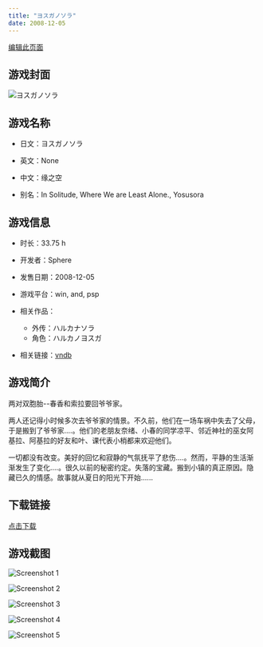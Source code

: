 ```yaml
---
title: "ヨスガノソラ"
date: 2008-12-05
---
```

[编辑此页面](https://github.com/ACG-3/ADV3-source/blob/main/source/_posts/%E3%83%8F%E3%83%AB%E3%82%AB%E3%83%8A%E3%82%BD%E3%83%A9.md)

## 游戏封面

![ヨスガノソラ](https%3A//pan.timero.xyz/onedrive/img_lib_001/%E3%83%8F%E3%83%AB%E3%82%AB%E3%83%8A%E3%82%BD%E3%83%A9_cover.avif)


## 游戏名称

- 日文：ヨスガノソラ
- 英文：None
- 中文：缘之空

- 别名：In Solitude, Where We are Least Alone., Yosusora


## 游戏信息

- 时长：33.75 h
- 开发者：Sphere
- 发售日期：2008-12-05
- 游戏平台：win, and, psp
- 相关作品：
   - 外传：ハルカナソラ
   - 角色：ハルカノヨスガ

- 相关链接：[vndb](https://vndb.org/v1194)


## 游戏简介

两对双胞胎--春香和索拉要回爷爷家。

两人还记得小时候多次去爷爷家的情景。不久前，他们在一场车祸中失去了父母，于是搬到了爷爷家....。他们的老朋友奈绪、小春的同学凉平、邻近神社的巫女阿基拉、阿基拉的好友和叶、课代表小梢都来欢迎他们。

一切都没有改变。美好的回忆和寂静的气氛抚平了悲伤....。然而，平静的生活渐渐发生了变化....。很久以前的秘密约定。失落的宝藏。搬到小镇的真正原因。隐藏已久的情感。故事就从夏日的阳光下开始......


## 下载链接

[点击下载](https://pan.timero.xyz/onedrive/adv_lib_001/%E3%83%8F%E3%83%AB%E3%82%AB%E3%83%8A%E3%82%BD%E3%83%A9)


## 游戏截图


![Screenshot 1](https%3A//pan.timero.xyz/onedrive/img_lib_001/%E3%83%8F%E3%83%AB%E3%82%AB%E3%83%8A%E3%82%BD%E3%83%A9_Screenshot_1.avif)

![Screenshot 2](https%3A//pan.timero.xyz/onedrive/img_lib_001/%E3%83%8F%E3%83%AB%E3%82%AB%E3%83%8A%E3%82%BD%E3%83%A9_Screenshot_2.avif)

![Screenshot 3](https%3A//pan.timero.xyz/onedrive/img_lib_001/%E3%83%8F%E3%83%AB%E3%82%AB%E3%83%8A%E3%82%BD%E3%83%A9_Screenshot_3.avif)

![Screenshot 4](https%3A//pan.timero.xyz/onedrive/img_lib_001/%E3%83%8F%E3%83%AB%E3%82%AB%E3%83%8A%E3%82%BD%E3%83%A9_Screenshot_4.avif)

![Screenshot 5](https%3A//pan.timero.xyz/onedrive/img_lib_001/%E3%83%8F%E3%83%AB%E3%82%AB%E3%83%8A%E3%82%BD%E3%83%A9_Screenshot_5.avif)

